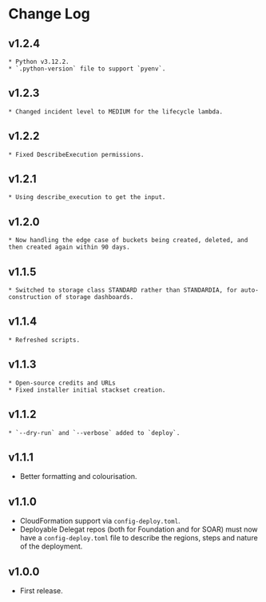 # Change Log

## v1.2.4
    * Python v3.12.2.
    * `.python-version` file to support `pyenv`.

## v1.2.3
    * Changed incident level to MEDIUM for the lifecycle lambda.

## v1.2.2
    * Fixed DescribeExecution permissions.

## v1.2.1
    * Using describe_execution to get the input.

## v1.2.0
    * Now handling the edge case of buckets being created, deleted, and then created again within 90 days.

## v1.1.5
    * Switched to storage class STANDARD rather than STANDARDIA, for auto-construction of storage dashboards.

## v1.1.4
    * Refreshed scripts.

## v1.1.3
    * Open-source credits and URLs
    * Fixed installer initial stackset creation.

## v1.1.2
    * `--dry-run` and `--verbose` added to `deploy`.

## v1.1.1
* Better formatting and colourisation.

## v1.1.0
* CloudFormation support via `config-deploy.toml`.
* Deployable Delegat repos (both for Foundation and for SOAR) must now have a `config-deploy.toml` file
  to describe the regions, steps and nature of the deployment.

## v1.0.0
* First release.
